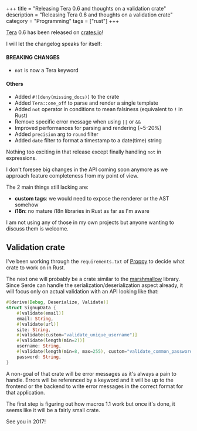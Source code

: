 +++
title = "Releasing Tera 0.6 and thoughts on a validation crate"
description = "Releasing Tera 0.6 and thoughts on a validation crate"
category = "Programming"
tags = ["rust"]
+++

[Tera](https://github.com/Keats/tera) 0.6 has been released on [crates.io](https://crates.io/)!

I will let the changelog speaks for itself:


#### BREAKING CHANGES
- `not` is now a Tera keyword

#### Others
- Added `#![deny(missing_docs)]` to the crate
- Added `Tera::one_off` to parse and render a single template
- Added `not` operator in conditions to mean falsiness (equivalent to `!` in Rust)
- Remove specific error message when using `||` or `&&`
- Improved performances for parsing and rendering (~5-20%)
- Added `precision` arg to `round` filter
- Added `date` filter to format a timestamp to a date(time) string


Nothing too exciting in that release except finally handling `not` in expressions.

I don't foresee big changes in the API coming soon anymore as we approach feature completeness from my point of view.

The 2 main things still lacking are:

- **custom tags**: we would need to expose the renderer or the AST somehow
- **i18n**: no mature i18n libraries in Rust as far as I'm aware

I am not using any of those in my own projects but anyone wanting to discuss them is welcome.


## Validation crate
I've been working through the `requirements.txt` of [Proppy](https://proppy.io) to decide what crate to work on in Rust.

The next one will probably be a crate similar to the [marshmallow](https://marshmallow.readthedocs.io/en/latest/index.html) library.
Since Serde can handle the serialization/deserialization aspect already, it will focus only on actual validation with an API looking like
that:

```rust
#[derive(Debug, Deserialize, Validate)]
struct SignupData {
    #[validate(email)]
    email: String,
    #[validate(url)]
    site: String,
    #[validate(custom="validate_unique_username")]
    #[validate(length(min=2))]
    username: String,
    #[validate(length(min=8, max=255), custom="validate_common_passwords")]
    password: String,
}
```

A non-goal of that crate will be error messages as it's always a pain to handle. Errors will be referenced by a keyword
and it will be up to the frontend or the backend to write error messages in the correct format for that application.

The first step is figuring out how macros 1.1 work but once it's done, it seems like it will be a fairly small crate.

See you in 2017!
